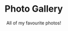 ---
layout: gallery
title: Photo Gallery
heading: Photo Gallery
subtitle: All of my favourite photos!
separator: PHOTOS

intro: You have reached the photo gallery. Here you will find an endlessly scrolling page full of my favourite photos. These aren't ordered in any particular way. Simply continue scrolling until you reach the end if you wish to see all of my favourite photos! These were taken with various cameras and lenses. If you want more information about my current and former photography setups, check the <a href="/equipment/">equipment page</a>.
permalink: /gallery/
---